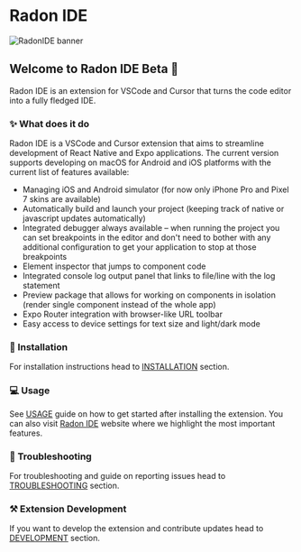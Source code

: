 # Radon IDE

![RadonIDE banner](https://github.com/user-attachments/assets/14fd4413-c518-4ead-915a-2020c4f4f981)

## Welcome to Radon IDE Beta 🎉

Radon IDE is an extension for VSCode and Cursor that turns the code editor into a fully fledged IDE.

### ✨ What does it do

Radon IDE is a VSCode and Cursor extension that aims to streamline development of React Native and Expo applications.
The current version supports developing on macOS for Android and iOS platforms with the current list of features available:

- Managing iOS and Android simulator (for now only iPhone Pro and Pixel 7 skins are available)
- Automatically build and launch your project (keeping track of native or javascript updates automatically)
- Integrated debugger always available – when running the project you can set breakpoints in the editor and don't need to bother with any additional configuration to get your application to stop at those breakpoints
- Element inspector that jumps to component code
- Integrated console log output panel that links to file/line with the log statement
- Preview package that allows for working on components in isolation (render single component instead of the whole app)
- Expo Router integration with browser-like URL toolbar
- Easy access to device settings for text size and light/dark mode

### 💽 Installation

For installation instructions head to [INSTALLATION](https://ide.swmansion.com/docs/installation) section.

### 💻 Usage

See [USAGE](https://ide.swmansion.com/docs/usage) guide on how to get started after installing the extension. You can also visit [Radon IDE](https://ide.swmansion.com) website where we highlight the most important features.

### 🐛 Troubleshooting

For troubleshooting and guide on reporting issues head to [TROUBLESHOOTING](https://ide.swmansion.com/docs/troubleshooting) section.

### ⚒️ Extension Development

If you want to develop the extension and contribute updates head to [DEVELOPMENT](https://ide.swmansion.com/docs/development) section.
